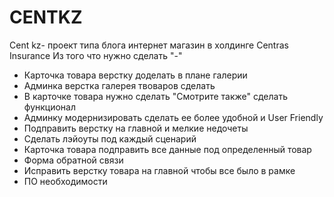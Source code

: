 # CENTKZ
 Cent kz- проект типа блога интернет магазин в холдинге Centras Insurance
 Из того что нужно сделать "-"
 
  - Карточка товара верстку доделать в плане галерии
  - Админка верстка галерея твоваров сделать 
  - В карточке товара нужно сделать "Смотрите также" сделать функционал
  - Админку модернизировать сделать ее более удобной и User Friendly
  - Подправить верстку на главной и мелкие недочеты
  - Сделать лэйоуты под каждый сценарий
  - Карточка товара подправить все данные под определенный товар
  - Форма обратной связи
  - Исправить верстку товара на главной чтобы все было в рамке
  - ПО необходимости

